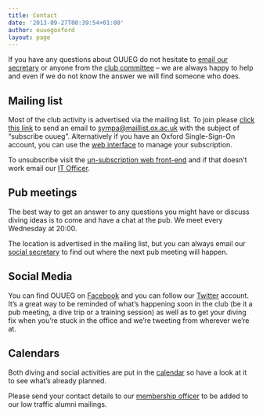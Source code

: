 ```yaml
---
title: Contact
date: '2013-09-27T00:39:54+01:00'
author: ouuegoxford
layout: page
---
```


If you have any questions about OUUEG do not hesitate to [email our secretary](mailto:ouueg.secretary.com) or anyone from the [club committee](https://ouueg.com/about/committee/) – we are always happy to help and even if we do not know the answer we will find someone who does.

## Mailing list

Most of the club activity is advertised via the mailing list. To join please [click this link](mailto:sympa@maillist.ox.ac.uk?subject=subscribe%20ouueg) to send an email to sympa@maillist.ox.ac.uk with the subject of “subscribe ouueg”. Alternatively if you have an Oxford Single-Sign-On account, you can use the [web interface](https://web.maillist.ox.ac.uk/ox/subscribe/ouueg) to manage your subscription.

To unsubscribe visit the [un-subscription web front-end](https://web.maillist.ox.ac.uk/ox/sigrequest/ouueg) and if that doesn’t work email our [IT Officer](mailto:it-officer@ouueg.com).

## Pub meetings

The best way to get an answer to any questions you might have or discuss diving ideas is to come and have a chat at the pub. We meet every Wednesday at 20:00.

The location is advertised in the mailing list, but you can always email our [social secretary](mailto:social@ouueg.com "Mail our social secretary.") to find out where the next pub meeting will happen.

## Social Media

You can find OUUEG on [Facebook](https://www.facebook.com/groups/ouueg/ "OUUEG on Facebook") and you can follow our [Twitter](https://twitter.com/OUUEG) account. It’s a great way to be reminded of what’s happening soon in the club (be it a pub meeting, a dive trip or a training session) as well as to get your diving fix when you’re stuck in the office and we’re tweeting from wherever we’re at.

## Calendars

Both diving and social activities are put in the [calendar](http://ouueg.com/calendar/ "Calendar") so have a look at it to see what’s already planned.

Please send your contact details to our [membership officer](mailto:membership@ouueg.com) to be added to our low traffic alumni mailings.
